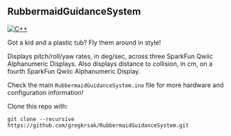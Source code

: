 RubbermaidGuidanceSystem
------------------------


[![C++](https://img.shields.io/badge/language-cpp-blue.svg)](https://github.com/gregkrsak/RubbermaidGuidanceSystem/blob/main/RubbermaidGuidanceSystem.ino)

Got a kid and a plastic tub? Fly them around in style!

Displays pitch/roll/yaw rates, in deg/sec, across three SparkFun Qwiic Alphanumeric Displays.
Also displays distance to collision, in cm, on a fourth SparkFun Qwiic Alphanumeric Display.

Check the main ```RubbermaidGuidanceSystem.ino``` file for more hardware and configuration information!

Clone this repo with:

```git clone --recursive https://github.com/gregkrsak/RubbermaidGuidanceSystem.git```
